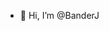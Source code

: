 - 👋 Hi, I’m @BanderJ

<!---
BanderJ/BanderJ is a ✨ special ✨ repository because its `README.md` (this file) appears on your GitHub profile.
You can click the Preview link to take a look at your changes.
--->
